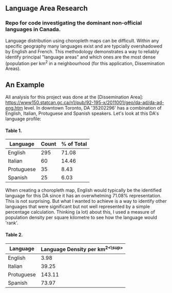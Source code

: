 ## Language Area Research

### Repo for code investigating the dominant non-official languages in Canada.

Language distribution using choropleth maps can be difficult. Within any specific geography many languages exist and are typcially overshadowed by English and French. This methodology demonstrates a way to reliably identify principal "language areas" and which ones are the most dense (population per km<sup>2</sup> in a neighbourhood (for this application, Dissemination Areas).

## An Example

All analysis for this project was done at the [Dissemination Area]: https://www150.statcan.gc.ca/n1/pub/92-195-x/2011001/geo/da-ad/da-ad-eng.htm level. In downtown Toronto, DA '35202296' has a combination of English, Italian, Protuguese and Spanish speakers. Let's look at this DA's language profile:

#### Table 1.
| Language   | Count | % of Total |
|------------|-------|------------|
| English    |   295 |      71.08 |
| Italian    |    60 |      14.46 |
| Protuguese |    35 |       8.43 |
| Spanish    |    25 |       6.03 |

When creating a choropleth map, English would typically be the identified language for this DA since it has an overwhelming 71.08% representation. This is not surprising. But what I wanted to achieve is a way to identify other languages that were significant but not well represented by a simple percentage calculation. Thinking (a lot) about this, I used a measure of population density per square kilometre to see how the language would 'rank'.

#### Table 2.
| Language   | Language Density per km<sup>2<\sup> |
|------------|--------|
| English    |   3.98 |
| Italian    |  39.25 |
| Protuguese | 143.11 |
| Spanish    |  73.97 |
